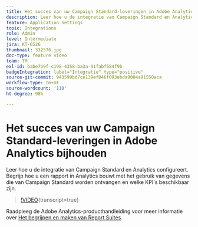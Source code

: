 ```yaml
---
title: Het succes van uw Campaign Standard-leveringen in Adobe Analytics bijhouden
description: Leer hoe u de integratie van Campaign Standard en Analytics configureert. Begrijp hoe u een rapport in Analytics bouwt met het gebruik van gegevens die van Campaign Standard worden ontvangen en welke KPI's beschikbaar zijn.
feature: Application Settings
topic: Integrations
role: Admin
level: Intermediate
jira: KT-6526
thumbnail: 332576.jpg
doc-type: feature video
team: TM
exl-id: babe7b9f-c198-4358-ba3a-91fabf584f9b
badgeIntegration: label="Integratie" type="positive"
source-git-commit: 943599bd7ce139ef846f093ebda9084a91550aca
workflow-type: tm+mt
source-wordcount: '110'
ht-degree: 98%

---
```


# Het succes van uw Campaign Standard-leveringen in Adobe Analytics bijhouden

Leer hoe u de integratie van Campaign Standard en Analytics configureert. Begrijp hoe u een rapport in Analytics bouwt met het gebruik van gegevens die van Campaign Standard worden ontvangen en welke KPI&#39;s beschikbaar zijn.

>[!VIDEO](https://video.tv.adobe.com/v/332576/?learn=on){transcript=true}

Raadpleeg de Adobe Analytics-producthandleiding voor meer informatie over [Het begrijpen en maken van Report Suites](https://experienceleague.adobe.com/docs/analytics-learn/tutorials/intro-to-analytics/analytics-basics/understanding-and-creating-report-suites.html?lang=nl#intro-to-analytics).
